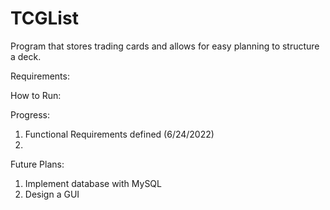 # TCGList
Program that stores trading cards and allows for easy planning to structure a deck.

Requirements:


How to Run:


Progress:
1) Functional Requirements defined (6/24/2022)
2) 

Future Plans:
1) Implement database with MySQL
2) Design a GUI 
